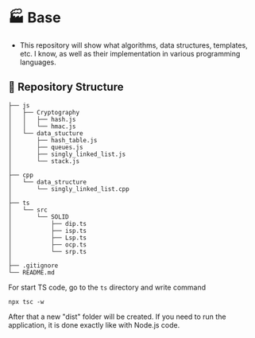 # 🏭 Base
- This repository will show what algorithms, data structures, templates, etc. I know, as well as their implementation in various programming languages.

## 📂 Repository Structure
```
├── js
│   ├── Cryptography
│   │   ├── hash.js
│   │   └── hmac.js
│   └── data_stucture
│       ├── hash_table.js
│       ├── queues.js
│       ├── singly_linked_list.js
│       └── stack.js
│
├── cpp
│   └── data_structure
│       └── singly_linked_list.cpp
│
├── ts
│   └── src
│       └── SOLID 
│           ├── dip.ts
│           ├── isp.ts
│           ├── Lsp.ts
│           ├── ocp.ts
│           └── srp.ts
│
├── .gitignore
└── README.md
```

For start TS code, go to the ```ts``` directory and write command
```
npx tsc -w
```
After that a new "dist" folder will be created. If you need to run the application, it is done exactly like with Node.js code.
